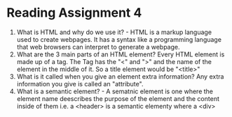 # Reading Assignment 4

1. What is HTML and why do we use it? - HTML is a markup language used to create webpages. It has a syntax like a programming language that web browsers can interpret to generate a webpage.
1. What are the 3 main parts of an HTML element? Every HTML element is made up of a tag. The Tag has the "<" and ">" and the name of the element in the middle of it. So a title element would be "\<title>"
3. What is it called when you give an element extra information? Any extra information you give is called an "attribute".
4. What is a semantic element? - A sematnic element is one where the element name deescribes the  purpose of the element and the content inside of them i.e. a \<header> is a semantic elementy where a \<div>
